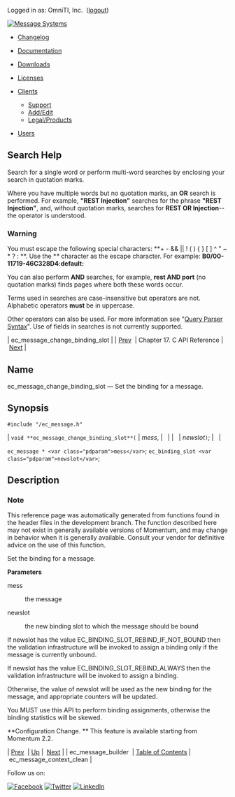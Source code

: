 Logged in as: OmniTI, Inc.  ([logout](https://support.messagesystems.com/logout.php))

[![Message Systems](https://support.messagesystems.com/images/ms-white205.png)](https://support.messagesystems.com/start.php) 

*   [Changelog](https://support.messagesystems.com/start.php?show=changelog)
*   [Documentation](https://support.messagesystems.com/docs/)
*   [Downloads](https://support.messagesystems.com/start.php)

*   [Licenses](https://support.messagesystems.com/license_summary.php)
*   <a href="">Clients</a>
    *   [Support](https://support.messagesystems.com/cs.php)
    *   [Add/Edit](https://support.messagesystems.com/edit_client.php)
    *   [Legal/Products](https://support.messagesystems.com/edit_products.php)
*   [Users](https://support.messagesystems.com/edit_customer.php)

## Search Help

Search for a single word or perform multi-word searches by enclosing your search in quotation marks.

Where you have multiple words but no quotation marks, an **OR** search is performed. For example, **"REST Injection"** searches for the phrase **"REST Injection"**, and, without quotation marks, searches for **REST OR Injection**--the operator is understood.

### Warning

You must escape the following special characters: **+ - && || ! ( ) { } [ ] ^ " ~ * ? : \**. Use the **\** character as the escape character. For example: **B0/00-11719-46C328D4\:default\:**

You can also perform **AND** searches, for example, **rest AND port** (no quotation marks) finds pages where both these words occur.

Terms used in searches are case-insensitive but operators are not. Alphabetic operators **must** be in uppercase.

Other operators can also be used. For more information see "[Query Parser Syntax](https://lucene.apache.org/core/old_versioned_docs/versions/3_0_0/queryparsersyntax.html)". Use of fields in searches is not currently supported.

| ec_message_change_binding_slot |
| [Prev](extending.C.genref.ec_message_builder.php)  | Chapter 17. C API Reference |  [Next](extending.C.genref.ec_message_context_clean.php) |

<a name="extending.C.genref.ec_message_change_binding_slot"></a>
## Name

ec_message_change_binding_slot — Set the binding for a message.

## Synopsis

`#include "/ec_message.h"`

| `void **ec_message_change_binding_slot**(` | <var class="pdparam">mess</var>, |   |
|   | <var class="pdparam">newslot</var>`)`; |   |

`ec_message * <var class="pdparam">mess</var>`;
`ec_binding_slot <var class="pdparam">newslot</var>`;<a name="idp18952848"></a>
## Description

### Note

This reference page was automatically generated from functions found in the header files in the development branch. The function described here may not exist in generally available versions of Momentum, and may change in behavior when it is generally available. Consult your vendor for definitive advice on the use of this function.

Set the binding for a message.

**Parameters**

<dl class="variablelist">

<dt>mess</dt>

<dd>

the message

</dd>

<dt>newslot</dt>

<dd>

the new binding slot to which the message should be bound

</dd>

</dl>

If newslot has the value EC_BINDING_SLOT_REBIND_IF_NOT_BOUND then the validation infrastructure will be invoked to assign a binding only if the message is currently unbound.

If newslot has the value EC_BINDING_SLOT_REBIND_ALWAYS then the validation infrastructure will be invoked to assign a binding.

Otherwise, the value of newslot will be used as the new binding for the message, and appropriate counters will be updated.

You MUST use this API to perform binding assignments, otherwise the binding statistics will be skewed.

**Configuration Change. ** This feature is available starting from Momentum 2.2.

| [Prev](extending.C.genref.ec_message_builder.php)  | [Up](extending.C.ref.php) |  [Next](extending.C.genref.ec_message_context_clean.php) |
| ec_message_builder  | [Table of Contents](index.php) |  ec_message_context_clean |

Follow us on:

[![Facebook](https://support.messagesystems.com/images/icon-facebook.png)](http://www.facebook.com/messagesystems) [![Twitter](https://support.messagesystems.com/images/icon-twitter.png)](http://twitter.com/#!/MessageSystems) [![LinkedIn](https://support.messagesystems.com/images/icon-linkedin.png)](http://www.linkedin.com/company/message-systems)